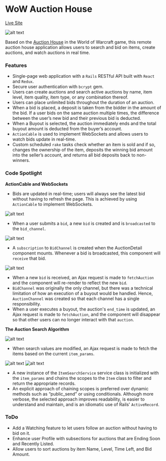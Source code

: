 # WoW Auction House

[Live Site](https://warm-castle-35814.herokuapp.com)

![alt text](http://res.cloudinary.com/dcf4iyb6t/image/upload/v1525739909/auction%20house%20readme/ezgif.com-video-to-gif_copy.gif)

Based on the [Auction House](https://wow.gamepedia.com/Auction_House) in the World of Warcraft game, this remote auction house application allows users to search and bid on items, create auctions, and watch auctions in real time.

### Features
* Single-page web application with a `Rails` RESTful API built with `React` and `Redux`.
* Secure user authentication with `bcrypt` gem.
* Users can create auctions and search active auctions by name, item level, item quality, item type, or any combination thereof.
* Users can place unlimited bids throughout the duration of an auction.
* When a bid is placed, a deposit is taken from the bidder in the amount of the bid. If a user bids on the same auction multiple times, the difference between the user’s new bid and their previous bid is deducted.
* When a Buyout is selected, the auction immediately ends and the total buyout amount is deducted from the buyer’s account.
* `ActionCable` is used to implement WebSockets and allows users to watch bids update in real-time.
* Custom scheduled `rake` tasks check whether an item is sold and if so, changes the ownership of the item, deposits the winning bid amount into the seller’s account, and returns all bid deposits back to non-winners. 

### Code Spotlight
**ActionCable and WebSockets**

* Bids are updated in real-time; users will always see the latest bid without having to refresh the page. This is achieved by using `ActionCable` to implement WebSockets.


![alt text](http://res.cloudinary.com/dcf4iyb6t/image/upload/c_scale,w_496/v1525378160/auction%20house%20readme/ActionCable/bids_controller_create.png)
* When a user submits a `bid`, a new `bid` is created and is `broadcasted` to the `bid_channel`.

![alt text](http://res.cloudinary.com/dcf4iyb6t/image/upload/c_scale,w_496/v1525378151/auction%20house%20readme/ActionCable/auction_active_detail_componentDidMount.png)
* A `subscription` to `BidChannel` is created when the AuctionDetail component mounts. Whenever a bid is broadcasted, this component will `receive` that bid.

![alt text](http://res.cloudinary.com/dcf4iyb6t/image/upload/c_scale,w_496/v1525378154/auction%20house%20readme/ActionCable/auction_active_detail_receiveNewBid.png)
* When a new `bid` is received, an Ajax request is made to `fetchAuction` and the component will re-render to reflect the new `bid`.
* `BidChannel` was originally the only channel, but there was a technical limitation of how an execution of a buyout would be handled. Hence, `AuctionChannel` was created so that each channel has a single responsibility.
* When a user executes a buyout, the auction's `end_time` is updated, an Ajax request is made to `fetchAuction`, and the component will disappear so that other users can no longer interact with that `auction`.

**The Auction Search Algorithm**

![alt text](http://res.cloudinary.com/dcf4iyb6t/image/upload/c_scale,w_735/v1527032303/auction%20house%20readme/Search/auction_index.png)
* When search values are modified, an Ajax request is made to fetch the items based on the current `item_params`.

![alt text](http://res.cloudinary.com/dcf4iyb6t/image/upload/c_scale,w_500/v1527031969/auction%20house%20readme/Search/ItemService_call.png)
![alt text](http://res.cloudinary.com/dcf4iyb6t/image/upload/c_scale,w_440/v1527031975/auction%20house%20readme/Search/item_scopes.png)
* A new instance of the `ItemSearchService` service class is initialized with the `item_params` and chains the scopes to the `Item` class to filter and return the appropriate records.
* An explicit approach of chaining scopes is preferred over dynamic methods such as “public_send” or using conditionals. Although more verbose, the selected approach improves readability, is easier to understand and maintain, and is an idiomatic use of Rails' `ActiveRecord`.

### ToDo
* Add a Watching feature to let users follow an auction without having to bid on it.
* Enhance user Profile with subsections for auctions that are Ending Soon and Recently Listed.
* Allow users to sort auctions by item Name, Level, Time Left, and Bid Amount.
